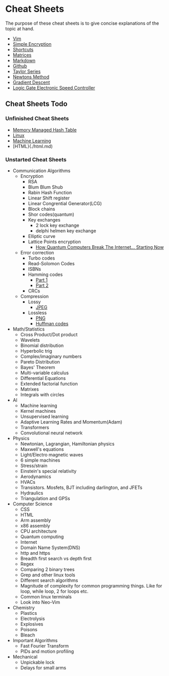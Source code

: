 # Cheat Sheets
The purpose of these cheat sheets is to give concise explanations of the topic at hand.
- [Vim](./vim.md) 
- [Simple Encryption](./simple_encryption.md) 
- [Shortcuts](./shortcuts.md)
- [Matrices](./matrices.md)
- [Markdown](./markdown.md)
- [Github](./github.md)
- [Taylor Series](./Taylor_Series/taylor_series.md)
- [Newtons Method](./Newtons_Method/newtons_method.md)
- [Gradient Descent](./Machine_Learning/Gradient_Descent/gradient_descent.md)
- [Logic Gate Electronic Speed Controller](./Logic_Gate_Electronic_Speed_Controller/logic_gate_electronic_speed_controller.md)

## Cheat Sheets Todo

### Unfinished Cheat Sheets
- [Memory Managed Hash Table](./memory_managed_hash_table.md)
- [Linux](./linux.md)
- [Machine Learning](./Machine_Learning/machine_learning.md)
- [HTML}(./html.md)

### Unstarted Cheat Sheets

- Communication Algorithms
    - Encryption
        - RSA
        - Blum Blum Shub
        - Rabin Hash Function
        - Linear Shift register
        - Linear Congrential Generator(LCG)
        - Block chains
        - Shor codes(quantum)
        - Key exchanges
            - 2 lock key exchange
            - delphi helmen key exchange
        - Elliptic curve 
        - Lattice Points encryption
            - [How Quantum Computers Break The Internet... Starting Now](https://www.youtube.com/watch?v=-UrdExQW0cs)
    - Error correction
        - Turbo codes
        - Read-Solomon Codes
        - ISBNs
        - Hamming codes
			- [Part 1](https://www.youtube.com/watch?v=X8jsijhllIA)
			- [Part 2](https://www.youtube.com/watch?v=b3NxrZOu_CE)
        - CRCs
    - Compression
		- Lossy
			- [JPEG](https://www.youtube.com/watch?v=0me3guauqOU)
		- Lossless
			- [PNG](https://www.youtube.com/watch?v=EFUYNoFRHQI)
			- [Huffman codes](https://www.youtube.com/watch?v=B3y0RsVCyrw)
- Math/Statistics
    - Cross Product/Dot product
    - Wavelets
    - Binomial distribution
    - Hyperbolic trig
    - Complex/imaginary numbers
    - Pareto Distribution
    - Bayes' Theorem
    - Multi-variable calculus
    - Differential Equations
    - Extended factorial function
    - Matrixes
    - Integrals with circles
- AI
    - Machine learning
    - Kernel machines
    - Unsupervised learning
    - Adaptive Learning Rates and Momentum(Adam)
    - Transformers
    - Convolutional neural network
- Physics
    - Newtonian, Lagrangian, Hamiltonian physics
    - Maxwell's equations
    - Light/Electro magnetic waves
    - 6 simple machines
    - Stress/strain
    - Einstein's special relativity
    - Aerodynamics
    - HVACs
    - Transistors. Mosfets, BJT including darlington, and JFETs
    - Hydraulics
    - Triangulation and GPSs
- Computer Science
    - CSS
    - HTML
    - Arm assembly
    - x86 assembly
    - CPU architecture
    - Quantum computing
    - Internet
    - Domain Name System(DNS)
    - http and https
    - Breadth first search vs depth first
    - Regex
    - Comparing 2 binary trees
    - Grep and other linux tools
    - Different search algorithms
    - Magnitude of complexity for common programming things. Like for loop, while loop, 2 for loops etc.
    - Common linux terminals
    - Look into Neo-Vim
- Chemistry
    - Plastics
    - Electrolysis
    - Explosives
    - Poisons
    - Bleach
- Important Algorithms
    - Fast Fourier Transform
    - PIDs and motion profiling
- Mechanical
    - Unpickable lock
    - Delays for small arms
